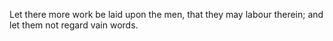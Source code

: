 Let there more work be laid upon the men, that they may labour therein; and let them not regard vain words.
